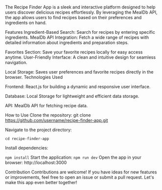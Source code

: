 The Recipe Finder App is a sleek and interactive platform designed to help users discover delicious recipes effortlessly. By leveraging the MealDb API, the app allows users to find recipes based on their preferences and ingredients on hand.

Features
Ingredient-Based Search: Search for recipes by entering specific ingredients.
MealDb API Integration: Fetch a wide range of recipes with detailed information about ingredients and preparation steps.

Favorites Section: Save your favorite recipes locally for easy access anytime.
User-Friendly Interface: A clean and intuitive design for seamless navigation.

Local Storage: Saves user preferences and favorite recipes directly in the browser.
Technologies Used

Frontend: React.js for building a dynamic and responsive user interface.

Database: Local Storage for lightweight and efficient data storage.

API: MealDb API for fetching recipe data.

How to Use
Clone the repository:
git clone https://github.com/username/recipe-finder-app.git

Navigate to the project directory:

`cd recipe-finder-app`

Install dependencies:

`npm install`
Start the application:
`npm run dev`
Open the app in your browser:
http://localhost:3000


Contribution
Contributions are welcome! If you have ideas for new features or improvements, feel free to open an issue or submit a pull request. Let's make this app even better together!
